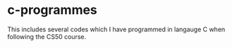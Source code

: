 # c-programmes
This includes several codes which I have programmed in langauge C when following the CS50 course.
